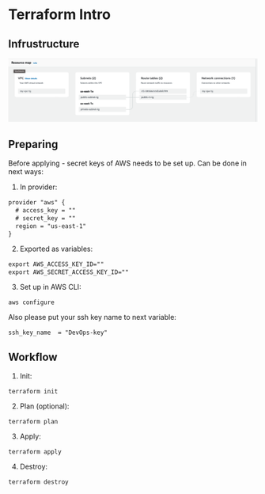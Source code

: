 # Terraform Intro

## Infrustructure

![ResourceMap](Screenshots/ResourceMap.png)

## Preparing

Before applying - secret keys of AWS needs to be set up.
Can be done in next ways:

1. In provider:
```
provider "aws" {
  # access_key = ""
  # secret_key = ""
  region = "us-east-1"
}
```

2. Exported as variables:
```
export AWS_ACCESS_KEY_ID=""
export AWS_SECRET_ACCESS_KEY_ID=""
```

3. Set up in AWS CLI:
```
aws configure
```

Also please put your ssh key name to next variable:
```
ssh_key_name  = "DevOps-key"
```

## Workflow

1. Init:
```
terraform init
```

2. Plan (optional):
```
terraform plan
```

3. Apply:
```
terraform apply
```

4. Destroy:
```
terraform destroy
```
